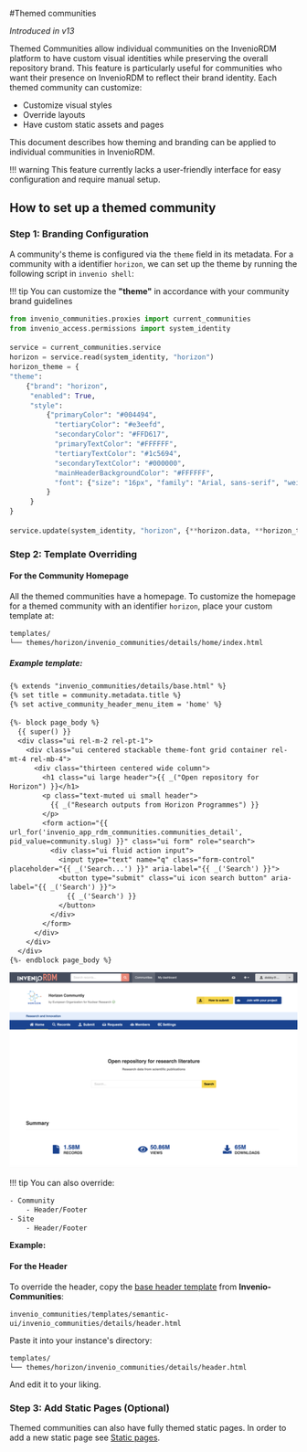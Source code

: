 #Themed communities

_Introduced in v13_

Themed Communities allow individual communities on the InvenioRDM platform to have custom visual identities while preserving the overall repository brand. This feature is particularly useful for communities who want their presence on InvenioRDM to reflect their brand identity. Each themed community can customize:

- Customize visual styles
- Override layouts
- Have custom static assets and pages

This document describes how theming and branding can be applied to individual communities in InvenioRDM.

!!! warning
    This feature currently lacks a user-friendly interface for easy configuration and require manual setup.

## How to set up a themed community

### **Step 1: Branding Configuration**

A community's theme is configured via the `theme` field in its metadata. For a community with a identifier `horizon`, we can set up the theme by running the following script in `invenio shell`:

!!! tip
    You can customize the **"theme"** in accordance with your community brand guidelines

```python
from invenio_communities.proxies import current_communities
from invenio_access.permissions import system_identity

service = current_communities.service
horizon = service.read(system_identity, "horizon")
horizon_theme = {
"theme":
    {"brand": "horizon",
     "enabled": True,
     "style":
         {"primaryColor": "#004494",
           "tertiaryColor": "#e3eefd",
           "secondaryColor": "#FFD617",
           "primaryTextColor": "#FFFFFF",
           "tertiaryTextColor": "#1c5694",
           "secondaryTextColor": "#000000",
           "mainHeaderBackgroundColor": "#FFFFFF",
           "font": {"size": "16px", "family": "Arial, sans-serif", "weight": 600},
         }
     }
}

service.update(system_identity, "horizon", {**horizon.data, **horizon_theme})

```

### **Step 2: Template Overriding**

#### For the Community Homepage

All the themed communities have a homepage. To customize the homepage for a themed community with an identifier `horizon`, place your custom template at:

```
templates/
└── themes/horizon/invenio_communities/details/home/index.html
```

##### Example template:

```jinja
{% extends "invenio_communities/details/base.html" %}
{% set title = community.metadata.title %}
{% set active_community_header_menu_item = 'home' %}

{%- block page_body %}
  {{ super() }}
  <div class="ui rel-m-2 rel-pt-1">
    <div class="ui centered stackable theme-font grid container rel-mt-4 rel-mb-4">
      <div class="thirteen centered wide column">
        <h1 class="ui large header">{{ _("Open repository for Horizon") }}</h1>
        <p class="text-muted ui small header">
          {{ _("Research outputs from Horizon Programmes") }}
        </p>
        <form action="{{ url_for('invenio_app_rdm_communities.communities_detail', pid_value=community.slug) }}" class="ui form" role="search">
          <div class="ui fluid action input">
            <input type="text" name="q" class="form-control" placeholder="{{ _('Search...') }}" aria-label="{{ _('Search') }}">
            <button type="submit" class="ui icon search button" aria-label="{{ _('Search') }}">
              {{ _('Search') }}
            </button>
          </div>
        </form>
      </div>
    </div>
  </div>
{%- endblock page_body %}
```

![Themed Community Homepage](imgs/themed_community_homepage.png)

!!! tip
    You can also override:

    - Community
        - Header/Footer
    - Site
        - Header/Footer

**Example:**

#### For the Header

To override the header, copy the [base header template](https://github.com/inveniosoftware/invenio-communities/blob/master/invenio_communities/templates/semantic-ui/invenio_communities/details/header.html) from **Invenio-Communities**:

```
invenio_communities/templates/semantic-ui/invenio_communities/details/header.html
```

Paste it into your instance's directory:

```
templates/
└── themes/horizon/invenio_communities/details/header.html
```

And edit it to your liking.


### **Step 3: Add Static Pages (Optional)**

Themed communities can also have fully themed static pages.
In order to add a new static page see [Static pages](../static_pages.md).
